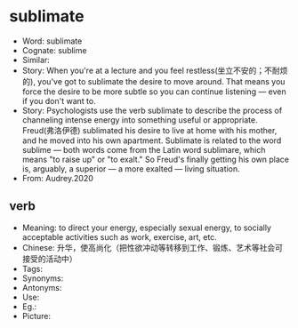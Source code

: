 # sublimate

- Word: sublimate
- Cognate: sublime
- Similar: 
- Story: When you're at a lecture and you feel restless(坐立不安的；不耐烦的), you've got to sublimate the desire to move around. That means you force the desire to be more subtle so you can continue listening — even if you don't want to.
- Story: Psychologists use the verb sublimate to describe the process of channeling intense energy into something useful or appropriate. Freud(弗洛伊德) sublimated his desire to live at home with his mother, and he moved into his own apartment. Sublimate is related to the word sublime — both words come from the Latin word sublimare, which means "to raise up" or "to exalt." So Freud's finally getting his own place is, arguably, a superior — a more exalted — living situation.
- From: Audrey.2020

## verb

- Meaning: to direct your energy, especially sexual energy, to socially acceptable activities such as work, exercise, art, etc.
- Chinese: 升华，使高尚化（把性欲冲动等转移到工作、锻炼、艺术等社会可接受的活动中）
- Tags: 
- Synonyms: 
- Antonyms: 
- Use: 
- Eg.: 
- Picture: 

